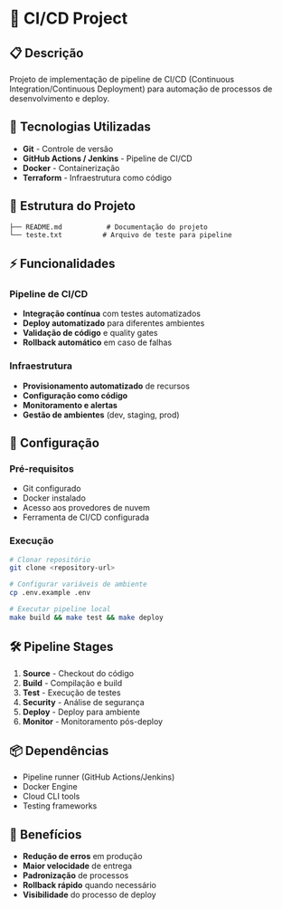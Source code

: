 # 🔄 CI/CD Project

## 📋 Descrição
Projeto de implementação de pipeline de CI/CD (Continuous Integration/Continuous Deployment) para automação de processos de desenvolvimento e deploy.

## 🚀 Tecnologias Utilizadas
- **Git** - Controle de versão
- **GitHub Actions / Jenkins** - Pipeline de CI/CD
- **Docker** - Containerização
- **Terraform** - Infraestrutura como código

## 📁 Estrutura do Projeto
```
├── README.md           # Documentação do projeto
└── teste.txt          # Arquivo de teste para pipeline
```

## ⚡ Funcionalidades
### Pipeline de CI/CD
- **Integração contínua** com testes automatizados
- **Deploy automatizado** para diferentes ambientes
- **Validação de código** e quality gates
- **Rollback automático** em caso de falhas

### Infraestrutura
- **Provisionamento automatizado** de recursos
- **Configuração como código**
- **Monitoramento e alertas**
- **Gestão de ambientes** (dev, staging, prod)

## 🔧 Configuração
### Pré-requisitos
- Git configurado
- Docker instalado
- Acesso aos provedores de nuvem
- Ferramenta de CI/CD configurada

### Execução
```bash
# Clonar repositório
git clone <repository-url>

# Configurar variáveis de ambiente
cp .env.example .env

# Executar pipeline local
make build && make test && make deploy
```

## 🛠️ Pipeline Stages
1. **Source** - Checkout do código
2. **Build** - Compilação e build
3. **Test** - Execução de testes
4. **Security** - Análise de segurança
5. **Deploy** - Deploy para ambiente
6. **Monitor** - Monitoramento pós-deploy

## 📦 Dependências
- Pipeline runner (GitHub Actions/Jenkins)
- Docker Engine
- Cloud CLI tools
- Testing frameworks

## 🎯 Benefícios
- **Redução de erros** em produção
- **Maior velocidade** de entrega
- **Padronização** de processos
- **Rollback rápido** quando necessário
- **Visibilidade** do processo de deploy